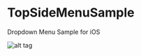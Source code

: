 TopSideMenuSample
=================

Dropdown Menu Sample for iOS

![alt tag](http://shingohry.com/wp-content/uploads/TopSlideMenuSample.gif)
